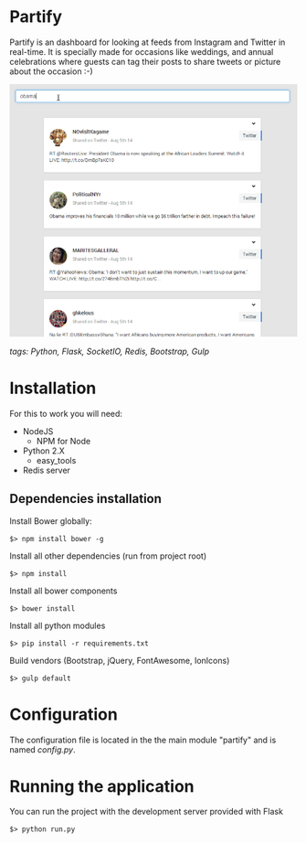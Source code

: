 # Partify
Partify is an dashboard for looking at feeds from Instagram and Twitter in real-time. 
It is specially made for occasions like weddings, and annual celebrations where guests can tag their posts to share 
tweets or picture about the occasion :-)

![Screenshot](./docs/images/overview-twitter-feed.png)

*tags: Python, Flask, SocketIO, Redis, Bootstrap, Gulp*

# Installation

For this to work you will need:
* NodeJS
    * NPM for Node
* Python 2.X
    * easy_tools
* Redis server

## Dependencies installation

Install Bower globally:
```
$> npm install bower -g
```

Install all other dependencies (run from project root)
```
$> npm install
```

Install all bower components
```
$> bower install
```

Install all python modules
```
$> pip install -r requirements.txt
```

Build vendors (Bootstrap, jQuery, FontAwesome, IonIcons)
```
$> gulp default
```

# Configuration 

The configuration file is located in the the main module "partify" and is named *config.py*.

# Running the application
You can run the project with the development server provided with Flask
```
$> python run.py
```